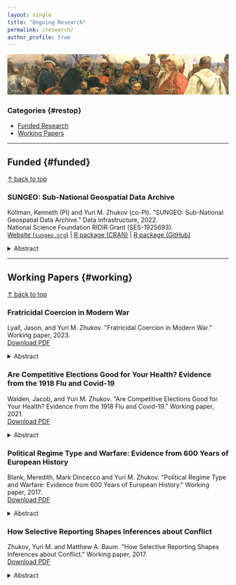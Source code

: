 ```yaml
---
layout: single
title: "Ongoing Research"
permalink: /research/
author_profile: true
---
```


<!-- Google tag (gtag.js) -->
<script async src="https://www.googletagmanager.com/gtag/js?id=G-VSM97RVTRT"></script>
<script>
  window.dataLayer = window.dataLayer || [];
  function gtag(){dataLayer.push(arguments);}
  gtag('js', new Date());

  gtag('config', 'G-VSM97RVTRT');
</script>

![Banner](../images/repin_cossacks_crop.jpg "Repin")

### Categories {#restop}
- [Funded Research](#funded)
- [Working Papers](#working)

---
## Funded {#funded}
<a href="#restop">&#8593; back to top</a>

### SUNGEO: Sub-National Geospatial Data Archive
Kollman, Kenneth (PI) and Yuri M. Zhukov (co-PI). "SUNGEO: Sub-National Geospatial Data Archive." Data infrastructure, 2022.
<br/>
National Science Foundation RIDIR Grant (SES-1925693).
<br/>
[Website (`sungeo.org`)](https://www.sungeo.org) | [R package (CRAN)](https://cran.r-project.org/package=SUNGEO) | [R package (GitHub)](https://github.com/zhukovyuri/SUNGEO)
<br/>

<details>
  <summary>Abstract</summary>

  Research on political, social, and economic behavior and phenomena increasingly depends on combining multiple distinct sources of sub-national data, which are often collected at disparate spatial scales and units of analysis. Using different methods of linking data, not to mention different data sources, can affect inferences. Yet analysts' critical decisions on both dimensions are often ad hoc and driven mainly by the idiosyncratic needs and constraints of a particular project. These practices reduce the reliability, transparency, and replicability of empirical research.
  
  The Sub-National Geospatial Data Archive (SUNGEO) will relieve bottlenecks in research by integrating multiple sources of sub-national data in a common data repository at multiple, customizable spatio-temporal scales, and developing a suite of methods for data processing and analysis. This infrastructure includes three main components. First is a user-friendly web interface, where researchers can select among many pre-loaded variables [e.g. elections, violent events, weather, land use, public health outcomes], choose levels and methods of spatio-temporal (dis)aggregation, interpolation and integration, and easily construct their own sub-national datasets. Second is an open-source software package, in the R statistical programming language, that processes user-supplied data, merges them with pre-loaded geo-referenced data, and produces a more customizable output based on user needs and specifications. Third is an archiving tool, which allows users to contribute original data to the repository.
</details>

---
## Working Papers {#working}
<a href="#restop">&#8593; back to top</a>

### Fratricidal Coercion in Modern War
Lyall, Jason, and Yuri M. Zhukov. "Fratricidal Coercion in Modern War." Working paper, 2023.
<br/>
[Download PDF](../files/20241019_LyallZhukov.pdf)
<br/>

<details>
  <summary>Abstract</summary>
  
  Armies sometimes use fratricidal coercion --- violence and intimidation against their own soldiers --- to force reluctant soldiers to fight. Though quite common historically, we know little about how it affects battlefield performance. We study fratricidal coercion using a mixed-method strategy, drawing on (1) monthly panel data on Soviet Rifle Divisions in World War II, built from millions of declassified personnel files; (2) paired comparisons of Rifle Divisions at the Battle of Leningrad; and (3) cross-national data on 526 land battles and war outcomes from 75 conflicts (1939--2011) to assess generalizability. We offer three sets of empirical findings. First, coercion keeps some soldiers from fleeing the battlefield, but at the cost of higher casualties and reduced battlefield initiative.  Second,  wartime and prewar coercion (e.g. mass repression, officer purges) affect soldiers' behavior in similar, mutually reinforcing ways. Third, the resolve-boosting, initiative-dampening effects of fratricidal coercion generalize across belligerents and wars. Fratricidal coercion generates compliance through fear, compelling soldiers with variable levels of resolve to conform to a uniform standard of battlefield behavior. But the net utility of this approach is dubious. On balance, countries employing fratricidal coercion are less likely to win their wars.
</details>

### Are Competitive Elections Good for Your Health? Evidence from the 1918 Flu and Covid-19
Walden, Jacob, and Yuri M. Zhukov. "Are Competitive Elections Good for Your Health? Evidence from the 1918 Flu and Covid-19." Working paper, 2021.
<br/>
[Download PDF](../files/2021_WZ.pdf)
<br/>

<details>
  <summary>Abstract</summary>
  
  Do more electorally vulnerable government officials respond to public health emergencies more aggressively than officials in less competitive seats? Using novel data on local government responses to the 1918 influenza A (H1N1) "Spanish Flu" and 2020 Covid-19 pandemics in the United States, we study how the competitiveness of federal, state and local elections shapes the policy choices of incumbents. We find that, in 1918, vulnerable incumbents enacted more and longer nonpharmaceutical interventions (e.g. quarantines, closures), enforcing them more aggressively than in less-competitive jurisdictions. Their constituents subsequently experienced fewer influenza-related deaths and lower overall excess mortality. In 2020, more competitive constituencies similarly experienced lower rates of Covid-19 infection and death, but they implemented fewer nonpharmaceutical interventions and relied more on pharmaceutical measures. This policy substitution was feasible in part due to political geography: more competitive localities became more suburban, and more conducive to social distancing in the absence of government mandates.
</details>

### Political Regime Type and Warfare: Evidence from 600 Years of European History
Blank, Meredith, Mark Dincecco and Yuri M. Zhukov. "Political Regime Type and Warfare: Evidence from 600 Years of European History." Working paper, 2017.
<br/>
[Download PDF](../files/2017_BDZ.pdf)
<br/>

<details>
  <summary>Abstract</summary>
  
  This paper presents new evidence that, historically, the relationship between political regime type and warfare was different than it is today. Using a novel database of interstate conflict in Europe between 1200 and 1800, we perform the first quantitative analysis of domestic political institutions and warfare across the pre-modern era. We find that early parliamentary regimes -- the institutional predecessors of modern democracies -- were disproportionately more likely to experience armed conflict than their absolutist counterparts. Our empirical strategy makes use of two complementary approaches: a standard dyadic analysis of conflict initiation, and a dynamic network analysis that accounts for interdependence between dyads. These analyses show that early parliamentary regimes fought in significantly more wars than absolutist monarchies, both against one another and overall. Such regimes, we argue, had a relatively large capacity to make war, but, unlike modern democracies, not enough institutional constraints to prevent it.
</details>

### How Selective Reporting Shapes Inferences about Conflict
Zhukov, Yuri M. and Matthew A. Baum. "How Selective Reporting Shapes Inferences about Conflict." Working paper, 2017.
<br/>
[Download PDF](../files/2017_ZB.pdf)
<br/>

<details>
  <summary>Abstract</summary>
  
  By systematically under- or over-reporting violence by different actors, media organizations convey potentially contradictory information about how a conflict is likely to unfold, and whether outside intervention is necessary to stop it. These reporting biases affect not only statistical inference, but also public knowledge and policy preferences. Using new event data on the ongoing armed conflict in Eastern Ukraine, we perform parallel analyses of data from Ukrainian, rebel, Russian and third party sources. We show that actor-specific reporting bias can yield estimates with vastly different implications for conflict resolution: Ukrainian sources predict frequent unilateral escalation by rebels, pro-Russian rebel sources predict unilateral escalation by government troops, while outside sources predict that transgressions by either side should be quite rare. Experimental evidence suggests that news consumers tend to support intervention against whichever side is shown to be committing the violence. We argue that these kinds of reporting biases can potentially make conflicts more difficult to resolve -- hardening attitudes against negotiated settlement, and in favor of military action.
</details>

